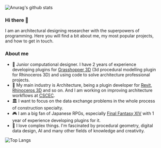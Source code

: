 ![Anurag's github stats](https://github-readme-stats.vercel.app/api?username=ArchiDog1998&show_icons=true&count_private=true&theme=dark)

### Hi there 👋
I am an architectural designing researcher with the superpowers of programming. Here you will find a bit about me, my most popular projects, and how to get in touch.

### About me
- 🦗 Junior computational designer. I have 2 years of experience developing plugins for [Grasshopper 3D](https://www.grasshopper3d.com/) (3d procedural modelling plugin for Rhinoceros 3D) and using code to solve architecture professional projects. 
- 🏢 My main industry is Architecture, being a plugin developer for [Revit](https://www.autodesk.com/products/revit/overview), [Rhinoceros 3D](https://www.rhino3d.com/) and so on. And I am working on improving architecture workflows at [CSCEC](https://www.cscec.com/).
- 🏛️ I want to focus on the data exchange problems in the whole process of construction specialty.
- 🎮 I am a big fan of Japanese RPGs, especially [Final Fantasy XIV](https://www.finalfantasyxiv.com/) with 1 year of experience developing plugins for it.
- 💖 I love complex things. I'm fascinated by procedural geometry, digital data design, AI and many other fields of knowledge and creativity.



![Top Langs](https://github-readme-stats.vercel.app/api/top-langs/?username=ArchiDog1998&layout=compact&theme=dark)
